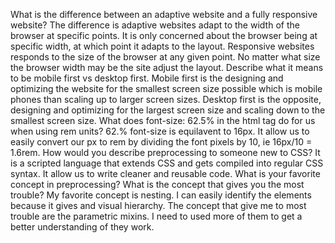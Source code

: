 What is the difference between an adaptive website and a fully responsive website? The difference is adaptive websites adapt to the width of the browser at specific points. It is only concerned about the browser being at specific width, at which point it adapts to the layout. Responsive websites responds to the size of the browser at any given point. No matter what size the browser width may be the site adjust the layout.
Describe what it means to be mobile first vs desktop first. Mobile first is the designing and optimizing the website for the smallest screen size possible which is mobile phones than scaling up to larger screen sizes. Desktop first is the opposite, designing and optimizing for the largest screen size and scaling down to the smallest screen size.
What does font-size: 62.5% in the html tag do for us when using rem units? 62.% font-size is equilavent to 16px. It allow us to easily convert our px to rem by dividing the font pixels by 10, ie 16px/10 = 1.6rem.
How would you describe preprocessing to someone new to CSS? It is a scripted language that extends CSS and gets compiled into regular CSS syntax. It allow us to write cleaner and reusable code.
What is your favorite concept in preprocessing? What is the concept that gives you the most trouble? My favorite concept is nesting. I can easily identify the elements because it gives and visual hierarchy. The concept that give me to most trouble are the parametric mixins. I need to used more of them to get a better understanding of they work.